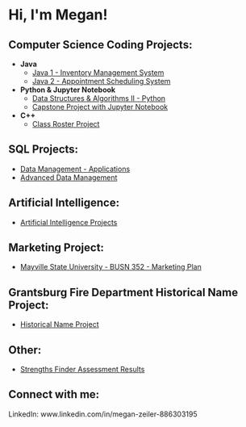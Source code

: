 <h1>Hi, I'm Megan! </h1>

<h2> Computer Science Coding Projects:</h2>

- <b>Java</b>
  - [Java 1 - Inventory Management System](https://github.com/mzeiler29/Java-1-Project)
  - [Java 2 - Appointment Scheduling System](https://github.com/mzeiler29/Java-2-Project)
- <b>Python & Jupyter Notebook </b>
  - [Data Structures & Algorithms II - Python](https://github.com/mzeiler29/Data-Structures-and-Algorithms-II)
  - [Capstone Project with Jupyter Notebook](https://github.com/mzeiler29/Capstone-Project/tree/main)
- <b>C++</b>
  - [Class Roster Project](https://github.com/mzeiler29/Class-Roster-Project)
<h2> SQL Projects: </h2>

- [Data Management - Applications](https://github.com/mzeiler29/Data-Management-Applications)
- [Advanced Data Management](https://github.com/mzeiler29/Advanced-Data-Management)
<h2> Artificial Intelligence: </h2>

- [Artificial Intelligence Projects](https://github.com/mzeiler29/Artificial-Intelligence)
<h2> Marketing Project: </h2>

- [Mayville State University - BUSN 352 - Marketing Plan](https://github.com/mzeiler29/Marketing-Plan)
<h2> Grantsburg Fire Department Historical Name Project: </h2>

- [Historical Name Project](https://github.com/mzeiler29/Historical-Name-Project) 
<h2> Other: </h2>

- [Strengths Finder Assessment Results](https://github.com/mzeiler29/Strengths-Self-Assessment)

<h2> Connect with me:</h2>
LinkedIn: www.linkedin.com/in/megan-zeiler-886303195
